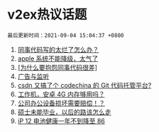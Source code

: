 # v2ex热议话题

`最后更新时间：2021-09-04 15:04:37 +0800`

1. [同事代码写的太烂了怎么办？](https://www.v2ex.com/t/799688)
1. [apple 系统不能降级，太气了](https://www.v2ex.com/t/799764)
1. [[为什么要抱怨同事代码很差]](https://www.v2ex.com/t/799735)
1. [广告与监听](https://www.v2ex.com/t/799831)
1. [csdn 又搞了个 codechina 的 Git 代码托管平台?](https://www.v2ex.com/t/799681)
1. [工作机，安卓 4G 内存够用吗？](https://www.v2ex.com/t/799793)
1. [公司办公设备损坏需要赔偿！？](https://www.v2ex.com/t/799705)
1. [硕士未能毕业，以后的路该怎么走](https://www.v2ex.com/t/799819)
1. [iP 12 电池健康一年不到降至 86](https://www.v2ex.com/t/799746)

